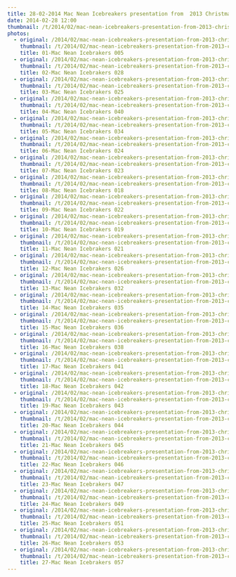```yaml
---
title: 28-02-2014 Mac Nean Icebreakers presentation from  2013 Christmas Day sponsered swim.
date: 2014-02-28 12:00
thumbnail: /t/2014/02/mac-nean-icebreakers-presentation-from-2013-christmas-day-sponsered-swim/01-mac-nean-icebrakers-005.jpg
photos:
  - original: /2014/02/mac-nean-icebreakers-presentation-from-2013-christmas-day-sponsered-swim/01-mac-nean-icebrakers-005.jpg
    thumbnail: /t/2014/02/mac-nean-icebreakers-presentation-from-2013-christmas-day-sponsered-swim/01-mac-nean-icebrakers-005.jpg
    title: 01-Mac Nean Icebrakers 005
  - original: /2014/02/mac-nean-icebreakers-presentation-from-2013-christmas-day-sponsered-swim/02-mac-nean-icebrakers-028.jpg
    thumbnail: /t/2014/02/mac-nean-icebreakers-presentation-from-2013-christmas-day-sponsered-swim/02-mac-nean-icebrakers-028.jpg
    title: 02-Mac Nean Icebrakers 028
  - original: /2014/02/mac-nean-icebreakers-presentation-from-2013-christmas-day-sponsered-swim/03-mac-nean-icebrakers-025.jpg
    thumbnail: /t/2014/02/mac-nean-icebreakers-presentation-from-2013-christmas-day-sponsered-swim/03-mac-nean-icebrakers-025.jpg
    title: 03-Mac Nean Icebrakers 025
  - original: /2014/02/mac-nean-icebreakers-presentation-from-2013-christmas-day-sponsered-swim/04-mac-nean-icebrakers-040.jpg
    thumbnail: /t/2014/02/mac-nean-icebreakers-presentation-from-2013-christmas-day-sponsered-swim/04-mac-nean-icebrakers-040.jpg
    title: 04-Mac Nean Icebrakers 040
  - original: /2014/02/mac-nean-icebreakers-presentation-from-2013-christmas-day-sponsered-swim/05-mac-nean-icebrakers-034.jpg
    thumbnail: /t/2014/02/mac-nean-icebreakers-presentation-from-2013-christmas-day-sponsered-swim/05-mac-nean-icebrakers-034.jpg
    title: 05-Mac Nean Icebrakers 034
  - original: /2014/02/mac-nean-icebreakers-presentation-from-2013-christmas-day-sponsered-swim/06-mac-nean-icebrakers-024.jpg
    thumbnail: /t/2014/02/mac-nean-icebreakers-presentation-from-2013-christmas-day-sponsered-swim/06-mac-nean-icebrakers-024.jpg
    title: 06-Mac Nean Icebrakers 024
  - original: /2014/02/mac-nean-icebreakers-presentation-from-2013-christmas-day-sponsered-swim/07-mac-nean-icebrakers-023.jpg
    thumbnail: /t/2014/02/mac-nean-icebreakers-presentation-from-2013-christmas-day-sponsered-swim/07-mac-nean-icebrakers-023.jpg
    title: 07-Mac Nean Icebrakers 023
  - original: /2014/02/mac-nean-icebreakers-presentation-from-2013-christmas-day-sponsered-swim/08-mac-nean-icebrakers-018.jpg
    thumbnail: /t/2014/02/mac-nean-icebreakers-presentation-from-2013-christmas-day-sponsered-swim/08-mac-nean-icebrakers-018.jpg
    title: 08-Mac Nean Icebrakers 018
  - original: /2014/02/mac-nean-icebreakers-presentation-from-2013-christmas-day-sponsered-swim/09-mac-nean-icebrakers-022.jpg
    thumbnail: /t/2014/02/mac-nean-icebreakers-presentation-from-2013-christmas-day-sponsered-swim/09-mac-nean-icebrakers-022.jpg
    title: 09-Mac Nean Icebrakers 022
  - original: /2014/02/mac-nean-icebreakers-presentation-from-2013-christmas-day-sponsered-swim/10-mac-nean-icebrakers-019.jpg
    thumbnail: /t/2014/02/mac-nean-icebreakers-presentation-from-2013-christmas-day-sponsered-swim/10-mac-nean-icebrakers-019.jpg
    title: 10-Mac Nean Icebrakers 019
  - original: /2014/02/mac-nean-icebreakers-presentation-from-2013-christmas-day-sponsered-swim/11-mac-nean-icebrakers-021.jpg
    thumbnail: /t/2014/02/mac-nean-icebreakers-presentation-from-2013-christmas-day-sponsered-swim/11-mac-nean-icebrakers-021.jpg
    title: 11-Mac Nean Icebrakers 021
  - original: /2014/02/mac-nean-icebreakers-presentation-from-2013-christmas-day-sponsered-swim/12-mac-nean-icebrakers-026.jpg
    thumbnail: /t/2014/02/mac-nean-icebreakers-presentation-from-2013-christmas-day-sponsered-swim/12-mac-nean-icebrakers-026.jpg
    title: 12-Mac Nean Icebrakers 026
  - original: /2014/02/mac-nean-icebreakers-presentation-from-2013-christmas-day-sponsered-swim/13-mac-nean-icebrakers-032.jpg
    thumbnail: /t/2014/02/mac-nean-icebreakers-presentation-from-2013-christmas-day-sponsered-swim/13-mac-nean-icebrakers-032.jpg
    title: 13-Mac Nean Icebrakers 032
  - original: /2014/02/mac-nean-icebreakers-presentation-from-2013-christmas-day-sponsered-swim/14-mac-nean-icebrakers-035.jpg
    thumbnail: /t/2014/02/mac-nean-icebreakers-presentation-from-2013-christmas-day-sponsered-swim/14-mac-nean-icebrakers-035.jpg
    title: 14-Mac Nean Icebrakers 035
  - original: /2014/02/mac-nean-icebreakers-presentation-from-2013-christmas-day-sponsered-swim/15-mac-nean-icebrakers-036.jpg
    thumbnail: /t/2014/02/mac-nean-icebreakers-presentation-from-2013-christmas-day-sponsered-swim/15-mac-nean-icebrakers-036.jpg
    title: 15-Mac Nean Icebrakers 036
  - original: /2014/02/mac-nean-icebreakers-presentation-from-2013-christmas-day-sponsered-swim/16-mac-nean-icebrakers-038.jpg
    thumbnail: /t/2014/02/mac-nean-icebreakers-presentation-from-2013-christmas-day-sponsered-swim/16-mac-nean-icebrakers-038.jpg
    title: 16-Mac Nean Icebrakers 038
  - original: /2014/02/mac-nean-icebreakers-presentation-from-2013-christmas-day-sponsered-swim/17-mac-nean-icebrakers-041.jpg
    thumbnail: /t/2014/02/mac-nean-icebreakers-presentation-from-2013-christmas-day-sponsered-swim/17-mac-nean-icebrakers-041.jpg
    title: 17-Mac Nean Icebrakers 041
  - original: /2014/02/mac-nean-icebreakers-presentation-from-2013-christmas-day-sponsered-swim/18-mac-nean-icebrakers-042.jpg
    thumbnail: /t/2014/02/mac-nean-icebreakers-presentation-from-2013-christmas-day-sponsered-swim/18-mac-nean-icebrakers-042.jpg
    title: 18-Mac Nean Icebrakers 042
  - original: /2014/02/mac-nean-icebreakers-presentation-from-2013-christmas-day-sponsered-swim/19-mac-nean-icebrakers-043.jpg
    thumbnail: /t/2014/02/mac-nean-icebreakers-presentation-from-2013-christmas-day-sponsered-swim/19-mac-nean-icebrakers-043.jpg
    title: 19-Mac Nean Icebrakers 043
  - original: /2014/02/mac-nean-icebreakers-presentation-from-2013-christmas-day-sponsered-swim/20-mac-nean-icebrakers-044.jpg
    thumbnail: /t/2014/02/mac-nean-icebreakers-presentation-from-2013-christmas-day-sponsered-swim/20-mac-nean-icebrakers-044.jpg
    title: 20-Mac Nean Icebrakers 044
  - original: /2014/02/mac-nean-icebreakers-presentation-from-2013-christmas-day-sponsered-swim/21-mac-nean-icebrakers-045.jpg
    thumbnail: /t/2014/02/mac-nean-icebreakers-presentation-from-2013-christmas-day-sponsered-swim/21-mac-nean-icebrakers-045.jpg
    title: 21-Mac Nean Icebrakers 045
  - original: /2014/02/mac-nean-icebreakers-presentation-from-2013-christmas-day-sponsered-swim/22-mac-nean-icebrakers-046.jpg
    thumbnail: /t/2014/02/mac-nean-icebreakers-presentation-from-2013-christmas-day-sponsered-swim/22-mac-nean-icebrakers-046.jpg
    title: 22-Mac Nean Icebrakers 046
  - original: /2014/02/mac-nean-icebreakers-presentation-from-2013-christmas-day-sponsered-swim/23-mac-nean-icebrakers-047.jpg
    thumbnail: /t/2014/02/mac-nean-icebreakers-presentation-from-2013-christmas-day-sponsered-swim/23-mac-nean-icebrakers-047.jpg
    title: 23-Mac Nean Icebrakers 047
  - original: /2014/02/mac-nean-icebreakers-presentation-from-2013-christmas-day-sponsered-swim/24-mac-nean-icebrakers-049.jpg
    thumbnail: /t/2014/02/mac-nean-icebreakers-presentation-from-2013-christmas-day-sponsered-swim/24-mac-nean-icebrakers-049.jpg
    title: 24-Mac Nean Icebrakers 049
  - original: /2014/02/mac-nean-icebreakers-presentation-from-2013-christmas-day-sponsered-swim/25-mac-nean-icebrakers-051.jpg
    thumbnail: /t/2014/02/mac-nean-icebreakers-presentation-from-2013-christmas-day-sponsered-swim/25-mac-nean-icebrakers-051.jpg
    title: 25-Mac Nean Icebrakers 051
  - original: /2014/02/mac-nean-icebreakers-presentation-from-2013-christmas-day-sponsered-swim/26-mac-nean-icebrakers-053.jpg
    thumbnail: /t/2014/02/mac-nean-icebreakers-presentation-from-2013-christmas-day-sponsered-swim/26-mac-nean-icebrakers-053.jpg
    title: 26-Mac Nean Icebrakers 053
  - original: /2014/02/mac-nean-icebreakers-presentation-from-2013-christmas-day-sponsered-swim/27-mac-nean-icebrakers-057.jpg
    thumbnail: /t/2014/02/mac-nean-icebreakers-presentation-from-2013-christmas-day-sponsered-swim/27-mac-nean-icebrakers-057.jpg
    title: 27-Mac Nean Icebrakers 057
---
```

